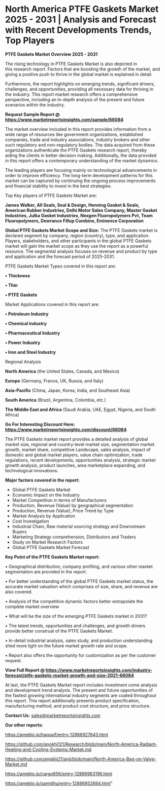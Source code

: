 # North America PTFE Gaskets Market 2025 - 2031 | Analysis and Forecast with Recent Developments Trends, Top Players

<Strong> PTFE Gaskets Market Overview 2025 - 2031</strong>

The rising technology in PTFE Gaskets Market is also depicted in this research report. Factors that are boosting the growth of the market, and giving a positive push to thrive in the global market is explained in detail.

Furthermore, the report highlights on emerging trends, significant drivers, challenges, and opportunities, providing all necessary data for thriving in the industry. This report market research offers a comprehensive perspective, including an in-depth analysis of the present and future scenarios within the industry.

<strong>Request Sample Report @ <a href=https://www.marketreportsinsights.com/sample/66084>https://www.marketreportsinsights.com/sample/66084</a></strong>

The market overview included in this report provides information from a wide range of resources like government organizations, established companies, trade and industry associations, industry brokers and other such regulatory and non-regulatory bodies. The data acquired from these organizations authenticate the PTFE Gaskets research report, thereby aiding the clients in better decision making. Additionally, the data provided in this report offers a contemporary understanding of the market dynamics.

The leading players are focusing mainly on technological advancements in order to improve efficiency. The long-term development patterns for this market can be captured by continuing the ongoing process improvements and financial stability to invest in the best strategies.

Top Key players of PTFE Gaskets Market are:

<strong>James Walker, All Seals, Seal & Design, Henning Gasket & Seals, American Rubber Industries, Delhi Motor Sales Company, Master Gasket Industries, Julka Gasket Industries, Nexgen Fluoropolymers Pvt, Team Fluoropolymers, Dewrance Fillup Combine, Eminence Corporation</strong>

<strong><b>Global PTFE Gaskets Market Scope and Size:</b></strong>
The PTFE Gaskets market is declared segment by company, region (country), type, and application. Players, stakeholders, and other participants in the global PTFE Gaskets market will gain the market scope as they use the report as a powerful resource. The segmental analysis focuses on revenue and product by type and application and the forecast period of 2025-2031.

PTFE Gaskets Market Types covered in this report are:

<strong>• Thickness

• Thin

• PTFE Gaskets</strong>

Market Applications covered in this report are:

<strong>• Petroleum Industry

• Chemical industry

• Pharmaceutical Industry

• Power Industry

• Iron and Steel Industry</strong> 

Regional Analysis

<strong>North America</strong> (the United States, Canada, and Mexico)

<strong>Europe</strong> (Germany, France, UK, Russia, and Italy)

<strong>Asia-Pacific</strong> (China, Japan, Korea, India, and Southeast Asia)

<strong>South America</strong> (Brazil, Argentina, Colombia, etc.)

<strong>The Middle East and Africa</strong> (Saudi Arabia, UAE, Egypt, Nigeria, and South Africa)

<strong>Go For Interesting Discount Here: <a href=https://www.marketreportsinsights.com/discount/66084>https://www.marketreportsinsights.com/discount/66084</a></strong>

The PTFE Gaskets market report provides a detailed analysis of global market size, regional and country-level market size, segmentation market growth, market share, competitive Landscape, sales analysis, impact of domestic and global market players, value chain optimization, trade regulations, recent developments, opportunities analysis, strategic market growth analysis, product launches, area marketplace expanding, and technological innovations.

<strong><b>Major factors covered in the report:</b></strong>
<ul>
  <li>Global PTFE Gaskets Market </li>
  <li>Economic Impact on the Industry</li>
  <li>Market Competition in terms of Manufacturers</li>
  <li>Production, Revenue (Value) by geographical segmentation</li>
  <li>Production, Revenue (Value), Price Trend by Type</li>
  <li>Market Analysis by Application</li>
  <li>Cost Investigation</li>
  <li>Industrial Chain, Raw material sourcing strategy and Downstream Buyers</li>
  <li>Marketing Strategy comprehension, Distributors and Traders</li>
  <li>Study on Market Research Factors</li>
  <li>Global PTFE Gaskets Market Forecast</li>
</ul>

<strong><b>Key Point of the PTFE Gaskets Market report:</b></strong>

• Geographical distribution, company profiling, and various other market segmentation are provided in the report.

• For better understanding of the global PTFE Gaskets market status, the accurate market valuation which comprises of size, share, and revenue are also covered.

• Analysis of the competitive dynamic factors better extrapolate the complete market overview

• What will be the size of the emerging PTFE Gaskets market in 2031?

• The latest trends, opportunities and challenges, and growth drivers provide better construal of the PTFE Gaskets Market.

• In-detail industrial analysis, sales study, and production understanding shed more light on the future market growth rate and scope.

• Report also offers the opportunity for customization as per the customer request.

<strong><b>View Full Report @ <a href=https://www.marketreportsinsights.com/industry-forecast/ptfe-gaskets-market-growth-and-size-2021-66084>https://www.marketreportsinsights.com/industry-forecast/ptfe-gaskets-market-growth-and-size-2021-66084</a></b></strong>


At last, the PTFE Gaskets Market report includes investment come analysis and development trend analysis. The present and future opportunities of the fastest growing international industry segments are coated throughout this report. This report additionally presents product specification, manufacturing method, and product cost structure, and price structure.

<strong>Contact Us:</strong>
sales@marketreportsinsights.com

<strong>Our other reports:</strong>

<a href=https://ameblo.jp/haqsaif/entry-12886927643.html>https://ameblo.jp/haqsaif/entry-12886927643.html</a>

<a href=https://github.com/anokhi121/Research/blob/main/North-America-Radiant-Heating-and-Cooling-Systems-Market.md>https://github.com/anokhi121/Research/blob/main/North-America-Radiant-Heating-and-Cooling-Systems-Market.md</a>

<a href=https://github.com/anjaliiii21/anjj/blob/main/North-America-Bag-on-Valve-Market.md>https://github.com/anjaliiii21/anjj/blob/main/North-America-Bag-on-Valve-Market.md</a>

<a href=https://ameblo.jp/cargo656/entry-12886963196.html>https://ameblo.jp/cargo656/entry-12886963196.html</a>

<a href=https://ameblo.jp/samidha/entry-12886952684.html>https://ameblo.jp/samidha/entry-12886952684.html</a>"
